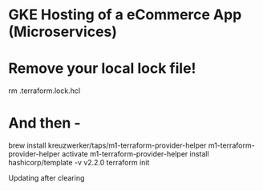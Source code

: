 # GKE Hosting of a eCommerce App (Microservices)
# Remove your local lock file!
rm .terraform.lock.hcl

# And then -
brew install kreuzwerker/taps/m1-terraform-provider-helper
m1-terraform-provider-helper activate
m1-terraform-provider-helper install hashicorp/template -v v2.2.0
terraform init

Updating after clearing
